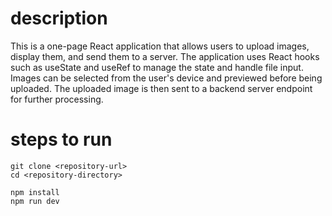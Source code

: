 # description

This is a one-page React application that allows users to upload images, display them, and send them to a server. The application uses React hooks such as useState and useRef to manage the state and handle file input. Images can be selected from the user's device and previewed before being uploaded. The uploaded image is then sent to a backend server endpoint for further processing.

# steps to run 
    git clone <repository-url>
    cd <repository-directory>

    npm install
    npm run dev
    

